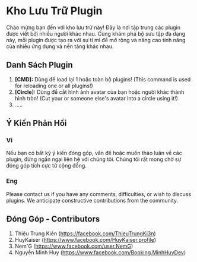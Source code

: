 # Kho Lưu Trữ Plugin

Chào mừng bạn đến với kho lưu trữ này! Đây là nơi tập trung các plugin được viết bởi nhiều người khác nhau. Cùng khám phá bộ sưu tập đa dạng này, mỗi plugin được tạo ra với sự tỉ mỉ để mở rộng và nâng cao tính năng của nhiều ứng dụng và nền tảng khác nhau.

## Danh Sách Plugin

1. **[CMD]:** Dùng để load lại 1 hoặc toàn bộ plugins! (This command is used for reloading one or all plugins!)
2. **[Circle]:** Dùng để cắt hình ảnh avatar của bạn hoặc người khác thành hình tròn! (Cut your or someone else's avatar into a circle using it!)
3. .....

## Ý Kiến Phản Hồi
### Vi
Nếu bạn có bất kỳ ý kiến đóng góp, vấn đề hoặc muốn thảo luận về các plugin, đừng ngần ngại liên hệ với chúng tôi. Chúng tôi rất mong chờ sự đóng góp tích cực từ cộng đồng.
### Eng
Please contact us if you have any comments, difficulties, or wish to discuss plugins. We anticipate constructive contributions from the community.

## Đóng Góp - Contributors

1. Thiệu Trung Kiên (https://facebook.com/ThieuTrungKi3n)
2. HuyKaiser (https://www.facebook.com/HuyKaiser.profile)
3. Nem'G (https://www.facebook.com/user.NemG)
4. Nguyễn Minh Huy (https://www.facebook.com/Booking.MinhHuyDev)
